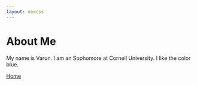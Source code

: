 ```yaml
---
layout: newcss
---
```


# About Me
My name is Varun.
I am an Sophomore at Cornell University.
I like the color blue.

[Home](index.md)